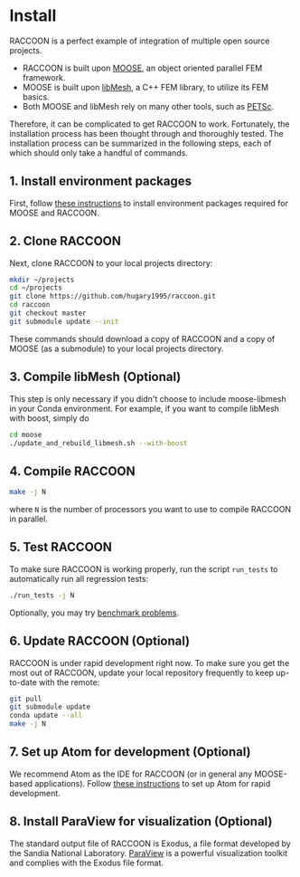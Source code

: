 # Install

RACCOON is a perfect example of integration of multiple open source projects.

- RACCOON is built upon [MOOSE](https://mooseframework.inl.gov/), an object oriented parallel FEM framework.
- MOOSE is built upon [libMesh](http://libmesh.github.io/), a C++ FEM library, to utilize its FEM basics.
- Both MOOSE and libMesh rely on many other tools, such as [PETSc](https://www.mcs.anl.gov/petsc/).

Therefore, it can be complicated to get RACCOON to work. Fortunately, the installation process
has been thought through and thoroughly tested. The installation process can be summarized in the following steps,
each of which should only take a handful of commands.

## 1. Install environment packages

First, follow [these instructions](install/conda.md) to install environment packages required for MOOSE and RACCOON.

## 2. Clone RACCOON

Next, clone RACCOON to your local projects directory:

```bash
mkdir ~/projects
cd ~/projects
git clone https://github.com/hugary1995/raccoon.git
cd raccoon
git checkout master
git submodule update --init
```

These commands should download a copy of RACCOON and a copy of MOOSE (as a submodule) to your local projects directory.

## 3. Compile libMesh (Optional)

This step is only necessary if you didn't choose to include moose-libmesh in your Conda environment.
For example, if you want to compile libMesh with boost, simply do

```bash
cd moose
./update_and_rebuild_libmesh.sh --with-boost
```

## 4. Compile RACCOON

```bash
make -j N
```

where `N` is the number of processors you want to use to compile RACCOON in parallel.

## 5. Test RACCOON

To make sure RACCOON is working properly, run the script `run_tests` to automatically run all regression tests:

```bash
./run_tests -j N
```

Optionally, you may try [benchmark problems](benchmarks/index.md).

## 6. Update RACCOON (Optional)

RACCOON is under rapid development right now. To make sure you get the most out of RACCOON, update your local repository frequently to keep up-to-date with the remote:

```bash
git pull
git submodule update
conda update --all
make -j N
```

## 7. Set up Atom for development (Optional)

We recommend Atom as the IDE for RACCOON (or in general any MOOSE-based applications). Follow [these instructions](install/ide.md) to set up Atom for rapid development.

## 8. Install ParaView for visualization (Optional)

The standard output file of RACCOON is Exodus, a file format developed by the Sandia National Laboratory. [ParaView](https://www.paraview.org/) is a powerful visualization toolkit and complies with the Exodus file format.
